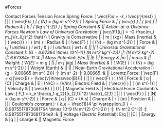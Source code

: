 #Forces

Contact Forces
	Tension Force
	Spring Force: \[ \vec{F}_s = -k_i \vec{r}_{rest} \]
		||
		| \( \vec{F}_s \)		| \( (N) = (kg m s^{-2}) \)	| Spring Force		&
		| \( \vec{r} \)			| \( (m) \)					| Radius			&
		| k						| \( (kg s^{-2}) \)			| Spring Constant	&
		||
Action-at-a-Distance Forces
	Newton's Law of Universal Gravitation: \[ \vec{F}_{i,j} = -G \frac{m_i m_j}{r_{i,j}^2} \hat{r} \]
		Gravity is Conservative
		||
		| m					| (kg)						| Mass (Inertia)	&
		| \( \vec{r} \)		| \( (m) \)					| Radius			&
		| \( \vec{F} \)		| \( (N) = (kg m s^{-2}) \)	| Force				&
		| _i,j				| unitless					| i wrt j			&
		| _i				| unitless					| wrt i				&
		||
		||
		| Universal Gravitational Constant			|:	\(G = 6.67384 \times 10^{-11} (N m^2 kg^{-2})\)		:|:	(N m^2 kg^-2)	:|:	6.67384e-11	:&
		||
		Mass Potential: E/m
			||
			|E |	| Energy &
			|m |	| mass &
			||
		Weight: \[ W_{E} = m g \]
			||
			| m					| (kg)						| Mass (Inertia)	&
			| \( W_{E} \)		| \( (N) = (kg m s^{-2}) \)	| Weight (Earth)	&
			||
			||
			| Near-Earth Gravitational Acceleration		|:	\(g = 9.80665 (m s^{-2})\)							:|:	(m s^-2)		:|:	9.80665 	:&
			||
	Lorentz Force: \[ \vec{F} = q [\vec{E} + (\vec{v}\times\vec{B})]] \]
		||
		| \( \vec{F} \)	| (N)						| Force				&
		| q				| (C) 						| Charge			&
		| E				| (N/C) = (V/m)				| Electric Field	&
		| \( \vec{v} \)	| \( (m s^{-1}) \)			| Velocity			&
		| \( \vec{B} \)	| (T)						| Magnetic Field	&
		||
	Electrical Force
		Coulomb's Law: \[ F_1 = k_e \frac{q_1 q_2}{|r_{2,1}|^2} \hat{r}_{2,1} \]
			||
			| \( \vec{F} \)	| \( (N) = (kg m s^{-2}) \)	| Force		&
			| q				| (C) = (A s)				| Charge	&
			| r				| (m)						| Position	&
			||
			||
			| Coulomb's constant	|:	\( k_e = \frac{1}{4 \pi \varepsilon_0 } = 8.9875517873681764 \times 10^9	(N m^{2} C^{-2}) \)		:|:		(N m^2 C^-2)	:|:		8.9875517873681764e9	:&
			||
		Voltage (Electric Potential): E/q
			||
			|E |	| Energy &
			|q |	| charge &
			||
	Magnetic Force